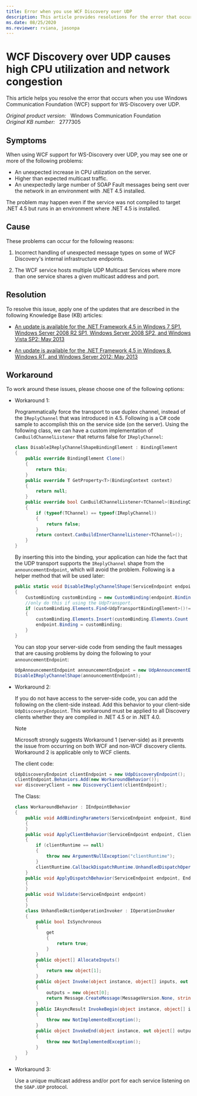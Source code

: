 ```yaml
---
title: Error when you use WCF Discovery over UDP
description: This article provides resolutions for the error that occurs when you use Windows Communication Foundation (WCF) support for WS-Discovery over UDP.
ms.date: 08/25/2020
ms.reviewer: rviana, jasonpa
---
```

# WCF Discovery over UDP causes high CPU utilization and network congestion

This article helps you resolve the error that occurs when you use Windows Communication Foundation (WCF) support for WS-Discovery over UDP.

_Original product version:_ &nbsp; Windows Communication Foundation  
_Original KB number:_ &nbsp; 2777305

## Symptoms

When using WCF support for WS-Discovery over UDP, you may see one or more of the following problems:

- An unexpected increase in CPU utilization on the server.
- Higher than expected multicast traffic.
- An unexpectedly large number of SOAP Fault messages being sent over the network in an environment with .NET 4.5 installed.

The problem may happen even if the service was not compiled to target .NET 4.5 but runs in an environment where .NET 4.5 is installed.

## Cause

These problems can occur for the following reasons:

1. Incorrect handling of unexpected message types on some of WCF Discovery's internal infrastructure endpoints.

2. The WCF service hosts multiple UDP Multicast Services where more than one service shares a given multicast address and port.

## Resolution

To resolve this issue, apply one of the updates that are described in the following Knowledge Base (KB) articles:

- [An update is available for the .NET Framework 4.5 in Windows 7 SP1, Windows Server 2008 R2 SP1, Windows Server 2008 SP2, and Windows Vista SP2: May 2013](https://support.microsoft.com/help/2805226)

- [An update is available for the .NET Framework 4.5 in Windows 8, Windows RT, and Windows Server 2012: May 2013](https://support.microsoft.com/help/2805227)

## Workaround

To work around these issues, please choose one of the following options:

- Workaround 1:

    Programmatically force the transport to use duplex channel, instead of the `IReplyChannel` that was introduced in 4.5. Following is a C# code sample to accomplish this on the service side (on the server). Using the following class, we can have a custom implementation of `CanBuildChannelListener` that returns false for `IReplyChannel`:

    ```csharp
    class DisableIReplyChannelShapeBindingElement : BindingElement
    {
        public override BindingElement Clone()
        {
            return this;
        }
        public override T GetProperty<T>(BindingContext context)
        {
            return null;
        }
        public override bool CanBuildChannelListener<TChannel>(BindingContext context)
        {
            if (typeof(TChannel) == typeof(IReplyChannel))
            {
                return false;
            }
            return context.CanBuildInnerChannelListener<TChannel>();
        }
    }
    ```

    By inserting this into the binding, your application can hide the fact that the UDP transport supports the `IReplyChannel` shape from the `announcementEndpoint`, which will avoid the problem. Following is a helper method that will be used later:

    ```csharp
    public static void DisableIReplyChannelShape(ServiceEndpoint endpoint)
    {
        CustomBinding customBinding = new CustomBinding(endpoint.Binding);
        //only do this if using the UdpTransport.
        if (customBinding.Elements.Find<UdpTransportBindingElement>()!= null)
        {
            customBinding.Elements.Insert(customBinding.Elements.Count - 1, new DisableIReplyChannelShapeBindingElement());
            endpoint.Binding = customBinding;
        }
    }
    ```

    You can stop your server-side code from sending the fault messages that are causing problems by doing the following to your `announcementEndpoint`:

    ```csharp
    UdpAnnouncementEndpoint announcementEndpoint = new UdpAnnouncementEndpoint();
    DisableIReplyChannelShape(announcementEndpoint);
    ```

- Workaround 2:

    If you do not have access to the server-side code, you can add the following on the client-side instead. Add this behavior to your client-side `UdpDiscoveryEndpoint`. This workaround must be applied to all Discovery clients whether they are compiled in .NET 4.5 or in .NET 4.0.

    > [!NOTE]
    > Microsoft strongly suggests Workaround 1 (server-side) as it prevents the issue from occurring on both WCF and non-WCF discovery clients. Workaround 2 is applicable only to WCF clients.

    The client code:

    ```csharp
    UdpDiscoveryEndpoint clientEndpoint = new UdpDiscoveryEndpoint();
    clientEndpoint.Behaviors.Add(new WorkaroundBehavior());
    var discoveryClient = new DiscoveryClient(clientEndpoint);
    ```

    The Class:

    ```csharp
    class WorkaroundBehavior : IEndpointBehavior
    {
        public void AddBindingParameters(ServiceEndpoint endpoint, BindingParameterCollection bindingParameters)
        {
        }
        public void ApplyClientBehavior(ServiceEndpoint endpoint, ClientRuntime clientRuntime)
        {
            if (clientRuntime == null)
            {
                throw new ArgumentNullException("clientRuntime");
            }
            clientRuntime.CallbackDispatchRuntime.UnhandledDispatchOperation.Invoker = new UnhandledActionOperationInvoker();
        }
        public void ApplyDispatchBehavior(ServiceEndpoint endpoint, EndpointDispatcher endpointDispatcher)
        {
        }
        public void Validate(ServiceEndpoint endpoint)
        {
        }
        class UnhandledActionOperationInvoker : IOperationInvoker
        {
            public bool IsSynchronous
            {
                get
                {
                    return true;
                }
            }
            public object[] AllocateInputs()
            {
                return new object[1];
            }
            public object Invoke(object instance, object[] inputs, out object[] outputs)
            {
                outputs = new object[0];
                return Message.CreateMessage(MessageVersion.None, string.Empty);
            }
            public IAsyncResult InvokeBegin(object instance, object[] inputs, AsyncCallback callback, object state)
            {
                throw new NotImplementedException();
            }
            public object InvokeEnd(object instance, out object[] outputs, IAsyncResult result)
            {
                throw new NotImplementedException();
            }
        }
    }
    ```

- Workaround 3:

    Use a unique multicast address and/or port for each service listening on the `SOAP.UDP` protocol.
